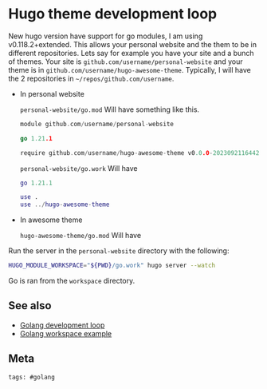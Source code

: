 # Hugo theme development loop

New hugo version have support for go modules, I am using v0.118.2+extended. This
allows your personal website and the them to be in different repositories. Lets
say for example you have your site and a bunch of themes. Your site is
`github.com/username/personal-website` and your theme is in
`github.com/username/hugo-awesome-theme`. Typically, I will have the 2
repositories in `~/repos/github.com/username`.

- In personal website

  `personal-website/go.mod` Will have something like this.

  ```go
  module github.com/username/personal-website

  go 1.21.1

  require github.com/username/hugo-awesome-theme v0.0.0-20230921164428-3ebbd579323d // indirect
  ```

  `personal-website/go.work` Will have

  ```g
  go 1.21.1

  use .
  use ../hugo-awesome-theme
  ```

- In awesome theme

  `hugo-awesome-theme/go.mod` Will have

Run the server in the `personal-website` directory with the following:

```sh
HUGO_MODULE_WORKSPACE="${PWD}/go.work" hugo server --watch
```

Go is ran from the `workspace` directory.

## See also

- [Golang development loop](../126?T)
- [Golang workspace example](../126)

## Meta

    tags: #golang
